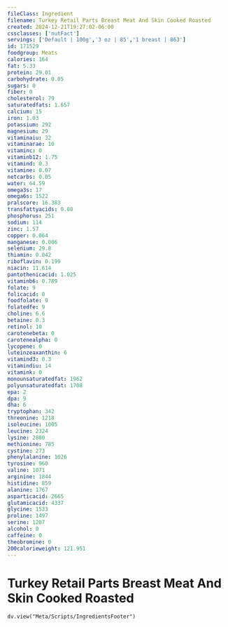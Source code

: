```yaml
---
fileClass: Ingredient
filename: Turkey Retail Parts Breast Meat And Skin Cooked Roasted
created: 2024-12-21T19:27:02-06:00
cssclasses: ['nutFact']
servings: ['Default | 100g','3 oz | 85','1 breast | 863']
id: 171529
foodgroup: Meats
calories: 164
fat: 5.33
protein: 29.01
carbohydrate: 0.05
sugars: 0
fiber: 0
cholesterol: 79
saturatedfats: 1.657
calcium: 15
iron: 1.03
potassium: 292
magnesium: 29
vitaminaiu: 32
vitaminarae: 10
vitaminc: 0
vitaminb12: 1.75
vitamind: 0.3
vitamine: 0.07
netcarbs: 0.05
water: 64.59
omega3s: 17
omega6s: 1522
pralscore: 16.383
transfattyacids: 0.08
phosphorus: 251
sodium: 114
zinc: 1.57
copper: 0.064
manganese: 0.006
selenium: 29.8
thiamin: 0.042
riboflavin: 0.199
niacin: 11.614
pantothenicacid: 1.025
vitaminb6: 0.789
folate: 9
folicacid: 0
foodfolate: 9
folatedfe: 9
choline: 6.6
betaine: 0.3
retinol: 10
carotenebeta: 0
carotenealpha: 0
lycopene: 0
luteinzeaxanthin: 6
vitamind3: 0.3
vitamindiu: 14
vitamink: 0
monounsaturatedfat: 1962
polyunsaturatedfat: 1708
epa: 2
dpa: 9
dha: 6
tryptophan: 342
threonine: 1218
isoleucine: 1005
leucine: 2324
lysine: 2880
methionine: 785
cystine: 273
phenylalanine: 1026
tyrosine: 960
valine: 1071
arginine: 1844
histidine: 859
alanine: 1767
asparticacid: 2665
glutamicacid: 4337
glycine: 1533
proline: 1497
serine: 1207
alcohol: 0
caffeine: 0
theobromine: 0
200calorieweight: 121.951
---
```


# Turkey Retail Parts Breast Meat And Skin Cooked Roasted

```dataviewjs
dv.view("Meta/Scripts/IngredientsFooter")
```